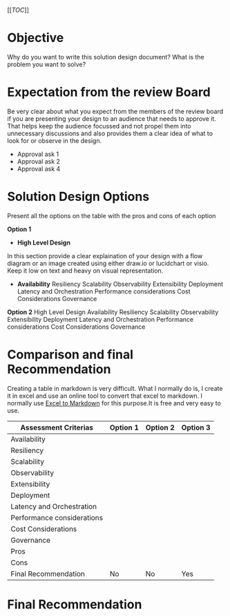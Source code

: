 [[_TOC_]]

# Objective 

Why do you want to write this solution design document? What is the problem you want to solve?

# Expectation from the review Board 
Be very clear about what you expect from the members of the review board if you are presenting your design to an audience that needs to approve it. That helps keep the audience focussed and not propel them into unnecessary discussions and also provides them a clear idea of what to look for or observe in the design.
- Approval ask 1
- Approval ask 2
- Approval ask 4

# Solution Design Options 
Present all the options on the table with the pros and cons of each option

**Option 1**
- **High Level Design**

In this section provide a clear explaination of your design with a flow diagram or an image created using either draw.io or lucidchart or visio. Keep it low on text and heavy on visual representation. 

- **Availability**
Resiliency
Scalability
Observability
Extensibility
Deployment
Latency and Orchestration
Performance considerations
Cost Considerations
Governance

**Option 2**
High Level Design 
Availability
Resiliency
Scalability
Observability
Extensibility
Deployment
Latency and Orchestration
Performance considerations
Cost Considerations
Governance


# Comparison and final Recommendation 

Creating a table in markdown is very difficult. What I normally do is, I create it in excel and use an online tool to convert that excel to markdown. I normally use [Excel to Markdown](https://tabletomarkdown.com/convert-spreadsheet-to-markdown/ ) for this purpose.It is free and very easy to use. 

| Assessment Criterias       | Option 1 | Option 2 | Option 3 |
| -------------------------- | -------- | -------- | -------- |
| Availability               |          |          |          |
| Resiliency                 |          |          |          |
| Scalability                |          |          |          |
| Observability              |          |          |          |
| Extensibility              |          |          |          |
| Deployment                 |          |          |          |
| Latency and Orchestration  |          |          |          |
| Performance considerations |          |          |          |
| Cost Considerations        |          |          |          |
| Governance                 |          |          |          |
| Pros                       |          |          |          |
| Cons                       |          |          |          |
| Final Recommendation       | No       | No       | Yes      |  

# Final Recommendation